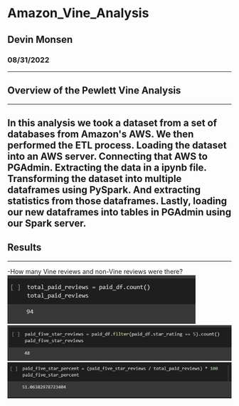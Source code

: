 # Amazon_Vine_Analysis
## Devin Monsen
### 08/31/2022
---
## Overview of the Pewlett Vine Analysis ##
---
In this analysis we took a dataset from a set of databases from Amazon's AWS. We then performed the ETL process. Loading the dataset into an AWS server. Connecting that AWS to PGAdmin. Extracting the data in a ipynb file. Transforming the dataset into multiple dataframes using PySpark. And extracting statistics from those dataframes. Lastly, loading our new dataframes into tables in PGAdmin using our Spark server.
---
## Results ##
---
-How many Vine reviews and non-Vine reviews were there?
![totalpaid](images/totalpaid.JPG)
![paid5](images/paid5star.JPG)
![paidpercent](images/paidpercent.JPG)
